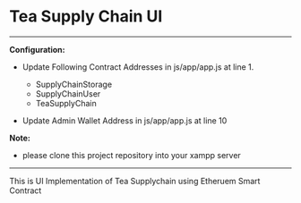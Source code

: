 # Tea Supply Chain UI
---
**Configuration:**

- Update Following Contract Addresses  in js/app/app.js at line 1. 

	- SupplyChainStorage
	- SupplyChainUser
	- TeaSupplyChain


- Update Admin Wallet Address in js/app/app.js at line 10


**Note:**
- please clone this project repository into your xampp server
---    

This is UI Implementation of Tea Supplychain using Etheruem Smart Contract
